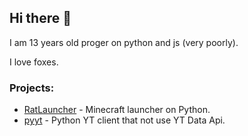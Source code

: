 ## Hi there 👋
I am 13 years old proger on python and js (very poorly).

I love foxes.

### Projects:
* [RatLauncher](https://github.com/thisisignitedoreo/ratlauncher) - Minecraft launcher on Python.
* [pyyt](https://github.com/thisisignitedoreo/pyyt) - Python YT client that not use YT Data Api.

